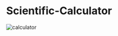 # Scientific-Calculator
![calculator](https://user-images.githubusercontent.com/108423518/219938149-bf65e57e-f2c6-4c27-8d5f-0442a0f28d2c.png)
